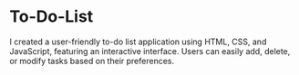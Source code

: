 # To-Do-List
I created a user-friendly to-do list application using HTML, CSS, and JavaScript, featuring an interactive interface. Users can easily add, delete, or modify tasks based on their preferences.

